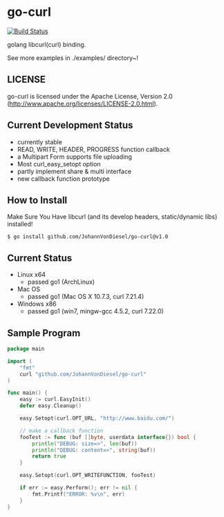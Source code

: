 go-curl
=======

[![Build Status](https://secure.travis-ci.org/JohannVonDiesel/go-curl.png?branch=master)](http://travis-ci.org/andelf/go-curl)

golang libcurl(curl) binding.

See more examples in ./examples/ directory~!

LICENSE
-------

go-curl is licensed under the Apache License, Version 2.0 (http://www.apache.org/licenses/LICENSE-2.0.html).

Current Development Status
--------------------------

 * currently stable
 * READ, WRITE, HEADER, PROGRESS function callback
 * a Multipart Form supports file uploading
 * Most curl_easy_setopt option
 * partly implement share & multi interface
 * new callback function prototype

How to Install
--------------

Make Sure You Have libcurl (and its develop headers, static/dynamic libs) installed!


    $ go install github.com/JohannVonDiesel/go-curl@v1.0

Current Status
--------------

 * Linux x64
   * passed go1 (ArchLinux)
 * Mac OS
   * passed go1 (Mac OS X 10.7.3, curl 7.21.4)
 * Windows x86
   * passed go1 (win7, mingw-gcc 4.5.2, curl 7.22.0)

Sample Program
--------------

```go
package main

import (
    "fmt"
    curl "github.com/JohannVonDiesel/go-curl"
)

func main() {
    easy := curl.EasyInit()
    defer easy.Cleanup()

    easy.Setopt(curl.OPT_URL, "http://www.baidu.com/")

    // make a callback function
    fooTest := func (buf []byte, userdata interface{}) bool {
        println("DEBUG: size=>", len(buf))
        println("DEBUG: content=>", string(buf))
        return true
    }

    easy.Setopt(curl.OPT_WRITEFUNCTION, fooTest)

    if err := easy.Perform(); err != nil {
        fmt.Printf("ERROR: %v\n", err)
    }
}
```

